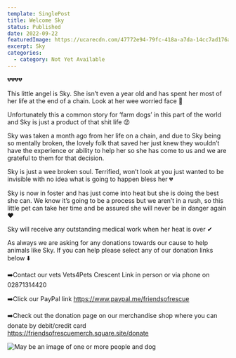 ```yaml
---
template: SinglePost
title: Welcome Sky
status: Published
date: 2022-09-22
featuredImage: https://ucarecdn.com/47772e94-79fc-418a-a7da-14cc7ad176ab/
excerpt: Sky
categories:
  - category: Not Yet Available
---
```

💔💔💔💔

This little angel is Sky. She isn’t even a year old and has spent her most of her life at the end of a chain. Look at her wee worried face 🥺

Unfortunately this a common story for ‘farm dogs’ in this part of the world and Sky is just a product of that shit life 😡

Sky was taken a month ago from her life on a chain, and due to Sky being so mentally broken, the lovely folk that saved her just knew they wouldn’t have the experience or ability to help her so she has come to us and we are grateful to them for that decision.

Sky is just a wee broken soul. Terrified, won’t look at you just wanted to be invisible with no idea what is going to happen bless her 💔

Sky is now in foster and has just come into heat but she is doing the best she can. We know it’s going to be a process but we aren’t in a rush, so this little pet can take her time and be assured she will never be in danger again ❤️

Sky will receive any outstanding medical work when her heat is over ✔

As always we are asking for any donations towards our cause to help animals like Sky. If you can help please select any of our donation links below ⬇️


➡️Contact our vets Vets4Pets Crescent Link in person or via phone on 02871314420


➡️Click our PayPal link
https://www.paypal.me/friendsofrescue


➡️Check out the donation page on our merchandise shop where you can donate by debit/credit card
https://friendsofrescuemerch.square.site/donate

![May be an image of one or more people and dog](https://scontent-lhr8-1.xx.fbcdn.net/v/t39.30808-6/306321558_1200653433814497_3015500079962038421_n.jpg?_nc_cat=109&ccb=1-7&_nc_sid=8bfeb9&_nc_ohc=0Cpu67Ln09kAX9dXppV&_nc_ht=scontent-lhr8-1.xx&oh=00_AT8SkA_8D96PivQ0hH2rN84zhn6Hc7fQNWM8C2aeDF9sGw&oe=6334F74B)